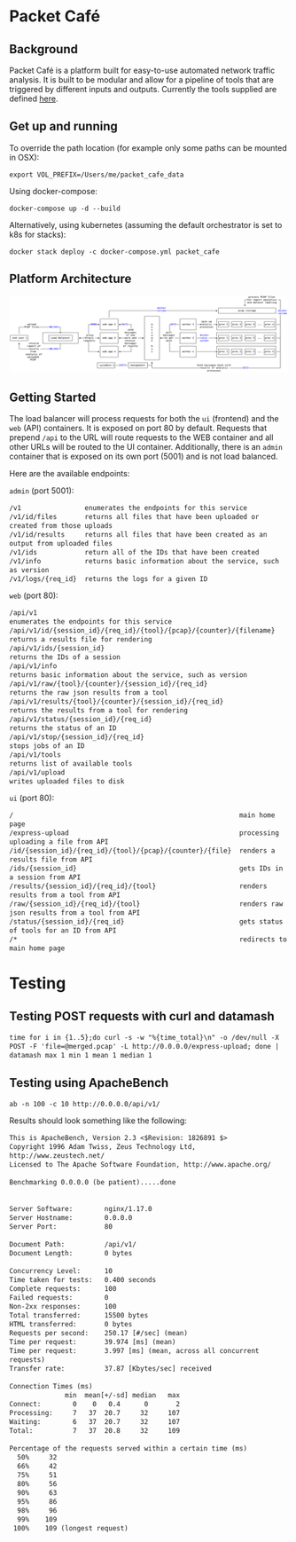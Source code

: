 # Packet Café

## Background
Packet Café is a platform built for easy-to-use automated network traffic analysis. It is built to be modular and allow for a pipeline of tools that are triggered by different inputs and outputs. Currently the tools supplied are defined [here](https://github.com/CyberReboot/packet_cafe/blob/master/workers/workers.json).

## Get up and running

To override the path location (for example only some paths can be mounted in OSX):
```
export VOL_PREFIX=/Users/me/packet_cafe_data
```

Using docker-compose:
```
docker-compose up -d --build
```

Alternatively, using kubernetes (assuming the default orchestrator is set to k8s for stacks):
```
docker stack deploy -c docker-compose.yml packet_cafe
```

## Platform Architecture
<img src="/docs/img/packet_cafe_diagram.png"/>

## Getting Started

The load balancer will process requests for both the `ui` (frontend) and the `web` (API) containers. It is exposed on port 80 by default. Requests that prepend `/api` to the URL will route requests to the WEB container and all other URLs will be routed to the UI container.  Additionally, there is an `admin` container that is exposed on its own port (5001) and is not load balanced.

Here are the available endpoints:

`admin` (port 5001):
```
/v1                enumerates the endpoints for this service
/v1/id/files       returns all files that have been uploaded or created from those uploads
/v1/id/results     returns all files that have been created as an output from uploaded files
/v1/ids            return all of the IDs that have been created
/v1/info           returns basic information about the service, such as version
/v1/logs/{req_id}  returns the logs for a given ID
```

`web` (port 80):
```
/api/v1                                                              enumerates the endpoints for this service
/api/v1/id/{session_id}/{req_id}/{tool}/{pcap}/{counter}/{filename}  returns a results file for rendering
/api/v1/ids/{session_id}                                             returns the IDs of a session
/api/v1/info                                                         returns basic information about the service, such as version
/api/v1/raw/{tool}/{counter}/{session_id}/{req_id}                   returns the raw json results from a tool
/api/v1/results/{tool}/{counter}/{session_id}/{req_id}               returns the results from a tool for rendering
/api/v1/status/{session_id}/{req_id}                                 returns the status of an ID
/api/v1/stop/{session_id}/{req_id}                                   stops jobs of an ID
/api/v1/tools                                                        returns list of available tools
/api/v1/upload                                                       writes uploaded files to disk
```

`ui` (port 80):
```
/                                                         main home page
/express-upload                                           processing uploading a file from API
/id/{session_id}/{req_id}/{tool}/{pcap}/{counter}/{file}  renders a results file from API
/ids/{session_id}                                         gets IDs in a session from API
/results/{session_id}/{req_id}/{tool}                     renders results from a tool from API
/raw/{session_id}/{req_id}/{tool}                         renders raw json results from a tool from API
/status/{session_id}/{req_id}                             gets status of tools for an ID from API
/*                                                        redirects to main home page
```

# Testing

## Testing POST requests with curl and datamash

```
time for i in {1..5};do curl -s -w "%{time_total}\n" -o /dev/null -X POST -F 'file=@merged.pcap' -L http://0.0.0.0/express-upload; done | datamash max 1 min 1 mean 1 median 1
```

## Testing using ApacheBench

```
ab -n 100 -c 10 http://0.0.0.0/api/v1/
```

Results should look something like the following:
```
This is ApacheBench, Version 2.3 <$Revision: 1826891 $>
Copyright 1996 Adam Twiss, Zeus Technology Ltd, http://www.zeustech.net/
Licensed to The Apache Software Foundation, http://www.apache.org/

Benchmarking 0.0.0.0 (be patient).....done


Server Software:        nginx/1.17.0
Server Hostname:        0.0.0.0
Server Port:            80

Document Path:          /api/v1/
Document Length:        0 bytes

Concurrency Level:      10
Time taken for tests:   0.400 seconds
Complete requests:      100
Failed requests:        0
Non-2xx responses:      100
Total transferred:      15500 bytes
HTML transferred:       0 bytes
Requests per second:    250.17 [#/sec] (mean)
Time per request:       39.974 [ms] (mean)
Time per request:       3.997 [ms] (mean, across all concurrent requests)
Transfer rate:          37.87 [Kbytes/sec] received

Connection Times (ms)
              min  mean[+/-sd] median   max
Connect:        0    0   0.4      0       2
Processing:     7   37  20.7     32     107
Waiting:        6   37  20.7     32     107
Total:          7   37  20.8     32     109

Percentage of the requests served within a certain time (ms)
  50%     32
  66%     42
  75%     51
  80%     56
  90%     63
  95%     86
  98%     96
  99%    109
 100%    109 (longest request)
```
